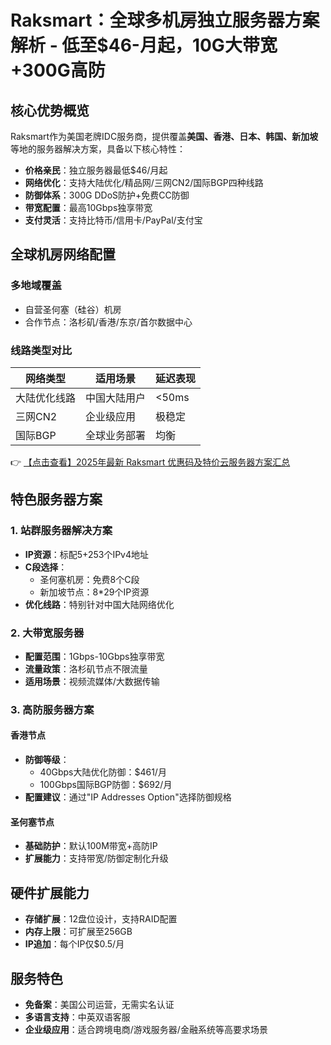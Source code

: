 # Raksmart：全球多机房独立服务器方案解析 - 低至$46-月起，10G大带宽+300G高防

## 核心优势概览
Raksmart作为美国老牌IDC服务商，提供覆盖**美国、香港、日本、韩国、新加坡**等地的服务器解决方案，具备以下核心特性：
- **价格亲民**：独立服务器最低$46/月起
- **网络优化**：支持大陆优化/精品网/三网CN2/国际BGP四种线路
- **防御体系**：300G DDoS防护+免费CC防御
- **带宽配置**：最高10Gbps独享带宽
- **支付灵活**：支持比特币/信用卡/PayPal/支付宝

## 全球机房网络配置
### 多地域覆盖
- 自营圣何塞（硅谷）机房
- 合作节点：洛杉矶/香港/东京/首尔数据中心

### 线路类型对比
| 网络类型       | 适用场景           | 延迟表现  |
|----------------|--------------------|-----------|
| 大陆优化线路   | 中国大陆用户       | <50ms     |
| 三网CN2        | 企业级应用         | 极稳定    |
| 国际BGP        | 全球业务部署       | 均衡      |

👉 [【点击查看】2025年最新 Raksmart 优惠码及特价云服务器方案汇总](https://bit.ly/raksmart)

## 特色服务器方案
### 1. 站群服务器解决方案
- **IP资源**：标配5+253个IPv4地址
- **C段选择**：
  - 圣何塞机房：免费8个C段
  - 新加坡节点：8*29个IP资源
- **优化线路**：特别针对中国大陆网络优化

### 2. 大带宽服务器
- **配置范围**：1Gbps-10Gbps独享带宽
- **流量政策**：洛杉矶节点不限流量
- **适用场景**：视频流媒体/大数据传输

### 3. 高防服务器方案
#### 香港节点
- **防御等级**：
  - 40Gbps大陆优化防御：$461/月
  - 100Gbps国际BGP防御：$692/月
- **配置建议**：通过"IP Addresses Option"选择防御规格

#### 圣何塞节点
- **基础防护**：默认100M带宽+高防IP
- **扩展能力**：支持带宽/防御定制化升级

## 硬件扩展能力
- **存储扩展**：12盘位设计，支持RAID配置
- **内存上限**：可扩展至256GB
- **IP追加**：每个IP仅$0.5/月

## 服务特色
- **免备案**：美国公司运营，无需实名认证
- **多语言支持**：中英双语客服
- **企业级应用**：适合跨境电商/游戏服务器/金融系统等高要求场景